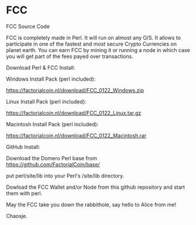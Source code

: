 # FCC

FCC Source Code

FCC is completely made in Perl. It will run on almost any O/S.
It allows to participate in one of the fastest and most secure Crypto Currencies on planet earth.
You can earn FCC by mining it or running a node in which case you will get part of the fees payed over transactions.


Download Perl & FCC Install:


Windows Install Pack (perl included):

  https://factorialcoin.nl/download/FCC_0122_Windows.zip

Linux Install Pack (perl included):

  https://factorialcoin.nl/download/FCC_0122_Linux.tar.gz

Macintosh Install Pack (perl included):

  https://factorialcoin.nl/download/FCC_0122_Macintosh.rar


GitHub Install:

Download the Domero Perl base from https://github.com/FactorialCoin/base/

put perl/site/lib into your Perl's /site/lib directory.

Dowload the FCC Wallet and/or Node from this github repository and start them with perl. 

May the FCC take you down the rabbithole, say hello to Alice from me!

Chaosje.

